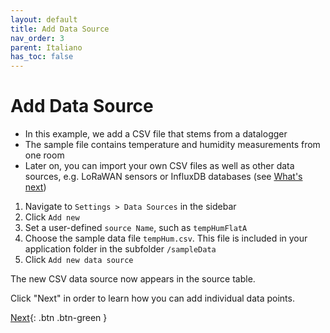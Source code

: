 ```yaml
---
layout: default
title: Add Data Source
nav_order: 3
parent: Italiano
has_toc: false
---
```


# Add Data Source
- In this example, we add a CSV file that stems from a datalogger
- The sample file contains temperature and humidity measurements from one room
- Later on, you can import your own CSV files as well as other data sources, e.g. LoRaWAN sensors or InfluxDB databases (see [What's next](https://hslu-ige-laes.github.io/lcm/docs/quickStartGuide/whatsNext/))


1. Navigate to `Settings > Data Sources` in the sidebar
1. Click `Add new`
1. Set a user-defined `source Name`, such as `tempHumFlatA`
1. Choose the sample data file `tempHum.csv`. This file is included in your application folder in the subfolder `/sampleData`
1. Click `Add new data source`

The new CSV data source now appears in the source table.

Click "Next" in order to learn how you can add individual data points.

[Next](https://hslu-ige-laes.github.io/lcm/docs/quickStartGuide/it/addDataPoints/){: .btn .btn-green }
